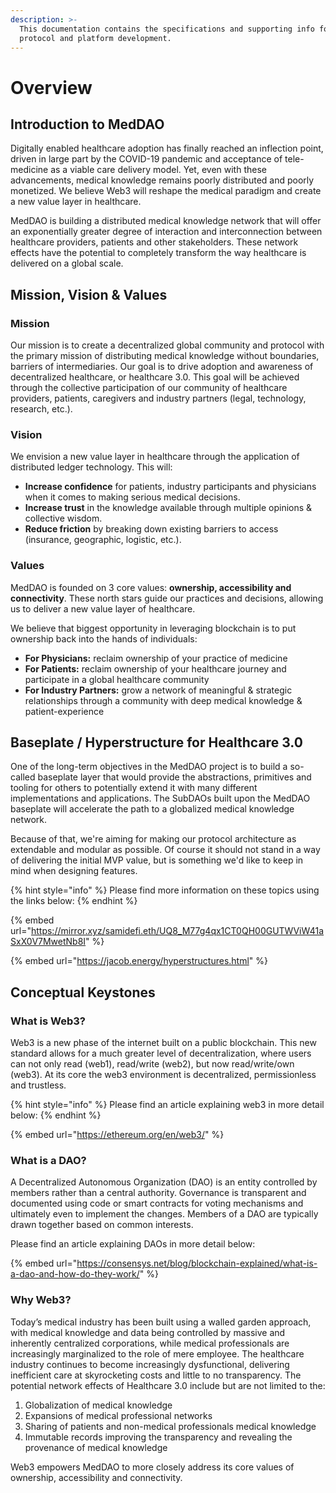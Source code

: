 ```yaml
---
description: >-
  This documentation contains the specifications and supporting info for the MedDAO
  protocol and platform development.
---
```


# Overview

## Introduction to MedDAO

Digitally enabled healthcare adoption has finally reached an inflection point, driven in large part by the COVID-19 pandemic and acceptance of tele-medicine as a viable care delivery model. Yet, even with these advancements, medical knowledge remains poorly distributed and poorly monetized. We believe Web3 will reshape the medical paradigm and create a new value layer in healthcare.

MedDAO is building a distributed medical knowledge network that will offer an exponentially greater degree of interaction and interconnection between healthcare providers, patients and other stakeholders. These network effects have the potential to completely transform the way healthcare is delivered on a global scale.

## Mission, Vision & Values

### Mission

Our mission is to create a decentralized global community and protocol with the primary mission of distributing medical knowledge without boundaries, barriers of intermediaries. Our goal is to drive adoption and awareness of decentralized healthcare, or healthcare 3.0. This goal will be achieved through the collective participation of our community of healthcare providers, patients, caregivers and industry partners (legal, technology, research, etc.).

### Vision

We envision a new value layer in healthcare through the application of distributed ledger technology. This will:

* **Increase confidence** for patients, industry participants and physicians when it comes to making serious medical decisions.
* **Increase trust** in the knowledge available through multiple opinions & collective wisdom.
* **Reduce friction** by breaking down existing barriers to access (insurance, geographic, logistic, etc.).

### Values

MedDAO is founded on 3 core values: **ownership, accessibility and connectivity**. These north stars guide our practices and decisions, allowing us to deliver a new value layer of healthcare.

We believe that biggest opportunity in leveraging blockchain is to put ownership back into the hands of individuals:

* **For Physicians:** reclaim ownership of your practice of medicine
* **For Patients:** reclaim ownership of your healthcare journey and participate in a global healthcare community
* **For Industry Partners:** grow a network of meaningful & strategic relationships through a community with deep medical knowledge & patient-experience

## Baseplate / Hyperstructure for Healthcare 3.0

One of the long-term objectives in the MedDAO project is to build a so-called baseplate layer that would provide the abstractions, primitives and tooling for others to potentially extend it with many different implementations and applications. The SubDAOs built upon the MedDAO baseplate will accelerate the path to a globalized medical knowledge network.

Because of that, we're aiming for making our protocol architecture as extendable and modular as possible. Of course it should not stand in a way of delivering the initial MVP value, but is something we'd like to keep in mind when designing features.

{% hint style="info" %}
Please find more information on these topics using the links below:
{% endhint %}

{% embed url="https://mirror.xyz/samidefi.eth/UQ8_M77g4qx1CT0QH00GUTWViW41aSxX0V7MwetNb8I" %}

{% embed url="https://jacob.energy/hyperstructures.html" %}

## Conceptual Keystones

### What is Web3?

Web3 is a new phase of the internet built on a public blockchain. This new standard allows for a much greater level of decentralization, where users can not only read (web1), read/write (web2), but now read/write/own (web3). At its core the web3 environment is decentralized, permissionless and trustless.

{% hint style="info" %}
Please find an article explaining web3 in more detail below:
{% endhint %}

{% embed url="https://ethereum.org/en/web3/" %}

### What is a DAO?

A Decentralized Autonomous Organization (DAO) is an entity controlled by members rather than a central authority. Governance is transparent and documented using code or smart contracts for voting mechanisms and ultimately even to implement the changes. Members of a DAO are typically drawn together based on common interests.

Please find an article explaining DAOs in more detail below:

{% embed url="https://consensys.net/blog/blockchain-explained/what-is-a-dao-and-how-do-they-work/" %}

### Why Web3?

Today’s medical industry has been built using a walled garden approach, with medical knowledge and data being controlled by massive and inherently centralized corporations, while medical professionals are increasingly marginalized to the role of mere employee. The healthcare industry continues to become increasingly dysfunctional, delivering inefficient care at skyrocketing costs and little to no transparency. The potential network effects of Healthcare 3.0 include but are not limited to the:

1. Globalization of medical knowledge
2. Expansions of medical professional networks
3. Sharing of patients and non-medical professionals medical knowledge
4. Immutable records improving the transparency and revealing the provenance of medical knowledge

Web3 empowers MedDAO to more closely address its core values of ownership, accessibility and connectivity.
